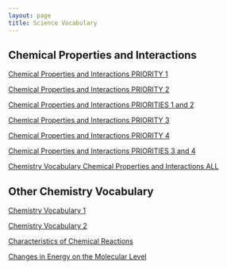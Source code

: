```yaml
---
layout: page
title: Science Vocabulary
---
```

<!-- <h2>Science Vocabulary</h2>
 -->
<!-- <a href="/tutorials-v2/chemistry_vocabulary/chemistry_vocabulary_01/index.html">Chemistry Vocabulary 1 </a> -->

<h2>Chemical Properties and Interactions</h2>


<!-- EXPERIMENT -->
<a href="/tutorials-v2/chemistry_vocabulary_v2/chemistry_vocabulary_CPI_P1/index.html">Chemical Properties and Interactions PRIORITY 1</a>

<a href="/tutorials-v2/chemistry_vocabulary_v2/chemistry_vocabulary_CPI_P2/index.html">Chemical Properties and Interactions PRIORITY 2</a>

<a href="/tutorials-v2/chemistry_vocabulary_v2/chemistry_vocabulary_CPI_P1_2/index.html">Chemical Properties and Interactions PRIORITIES 1 and 2</a>

<a href="/tutorials-v2/chemistry_vocabulary_v2/chemistry_vocabulary_CPI_P3/index.html">Chemical Properties and Interactions PRIORITY 3</a>

<a href="/tutorials-v2/chemistry_vocabulary_v2/chemistry_vocabulary_CPI_P4/index.html">Chemical Properties and Interactions PRIORITY 4</a>

<a href="/tutorials-v2/chemistry_vocabulary_v2/chemistry_vocabulary_CPI_P3_4/index.html">Chemical Properties and Interactions PRIORITIES 3 and 4</a>

<a href="/tutorials-v2/chemistry_vocabulary_v2/chemistry_vocabulary_CPI_P1_2_3_4/index.html">Chemistry Vocabulary Chemical Properties and Interactions  ALL </a>
<!-- EXPERIMENT -->


<h2>Other Chemistry Vocabulary</h2>

<a href="/tutorials-v2/chemistry_vocabulary/chemistry_vocabulary_01_plain/index.html">Chemistry Vocabulary 1  <!-- (Plain) --></a>

<!-- <a href="/tutorials-v2/chemistry_vocabulary/chemistry_vocabulary_02/index.html">Chemistry Vocabulary 2 </a> -->

<a href="/tutorials-v2/chemistry_vocabulary/chemistry_vocabulary_02_plain/index.html">Chemistry Vocabulary 2 <!-- (Plain) --></a>

<a href="/tutorials-v2/chemistry_vocabulary/chemistry_vocabulary_CCR_plain/index.html">Characteristics of Chemical Reactions <!-- (Plain) --></a>

<a href="/tutorials-v2/chemistry_vocabulary/chemistry_vocabulary_CEML_plain/index.html">Changes in Energy on the Molecular Level <!-- (Plain) --></a>

